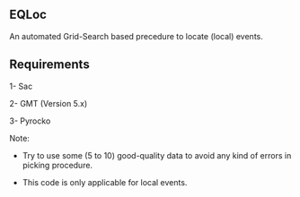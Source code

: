 EQLoc
-----

An automated Grid-Search based precedure to locate (local) events.

Requirements
------------

1- Sac

2- GMT (Version 5.x)

3- Pyrocko


Note:

- Try to use some (5 to 10) good-quality data to avoid any kind of errors in picking procedure.

- This code is only applicable for local events.
